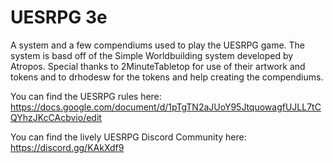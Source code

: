 # UESRPG 3e

A system and a few compendiums used to play the UESRPG game. The system is basd off of the Simple Worldbuilding system developed by Atropos. Special thanks to 2MinuteTabletop for use of their artwork and tokens and to drhodesw for the tokens and help creating the compendiums.

You can find the UESRPG rules here: https://docs.google.com/document/d/1pTgTN2aJUoY95JtquowagfUJLL7tCQYhzJKcCAcbvio/edit

You can find the lively UESRPG Discord Community here: https://discord.gg/KAkXdf9
